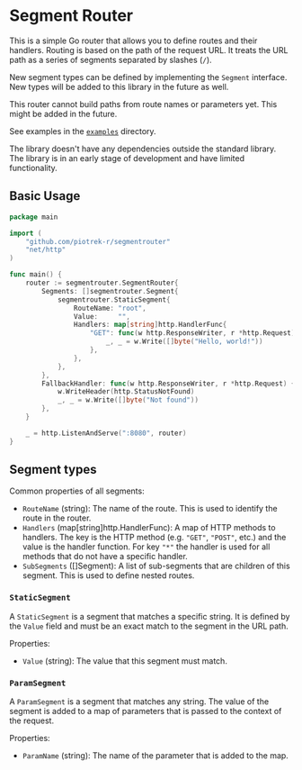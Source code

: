 # Segment Router #

This is a simple Go router that allows you to define routes and their handlers. Routing is based on the path of the request URL. It treats the URL path as a series of segments separated by slashes (`/`).

New segment types can be defined by implementing the `Segment` interface. New types will be added to this library in the future as well.

This router cannot build paths from route names or parameters yet. This might be added in the future.

See examples in the [`examples`](./examples) directory.

The library doesn't have any dependencies outside the standard library. The library is in an early stage of development and have limited functionality.

## Basic Usage ##

```go
package main

import (
	"github.com/piotrek-r/segmentrouter"
	"net/http"
)

func main() {
	router := segmentrouter.SegmentRouter{
		Segments: []segmentrouter.Segment{
			segmentrouter.StaticSegment{
				RouteName: "root",
				Value:     "",
				Handlers: map[string]http.HandlerFunc{
					"GET": func(w http.ResponseWriter, r *http.Request) {
						_, _ = w.Write([]byte("Hello, world!"))
					},
				},
			},
		},
		FallbackHandler: func(w http.ResponseWriter, r *http.Request) {
			w.WriteHeader(http.StatusNotFound)
			_, _ = w.Write([]byte("Not found"))
		},
	}

	_ = http.ListenAndServe(":8080", router)
}
```

## Segment types ##

Common properties of all segments:

- `RouteName` (string): The name of the route. This is used to identify the route in the router.
- `Handlers` (map[string]http.HandlerFunc): A map of HTTP methods to handlers. The key is the HTTP method (e.g. `"GET"`, `"POST"`, etc.) and the value is the handler function. For key `"*"` the handler is used for all methods that do not have a specific handler.
- `SubSegments` ([]Segment): A list of sub-segments that are children of this segment. This is used to define nested routes.

### `StaticSegment` ###

A `StaticSegment` is a segment that matches a specific string. It is defined by the `Value` field and must be an exact match to the segment in the URL path.

 Properties:

- `Value` (string): The value that this segment must match.

### `ParamSegment` ###

A `ParamSegment` is a segment that matches any string. The value of the segment is added to a map of parameters that is passed to the context of the request.

Properties:

- `ParamName` (string): The name of the parameter that is added to the map.
